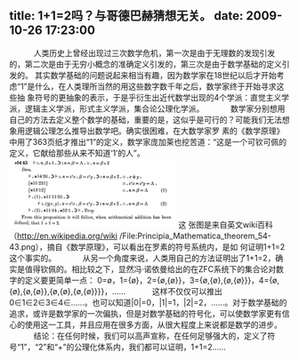 title: 1+1=2吗？与哥德巴赫猜想无关。
date: 2009-10-26 17:23:00
---

    　　人类历史上曾经出现过三次数学危机，第一次是由于无理数的发现引发的，第二次是由于无穷小概念的准确定义引发的，第三次是由于数学基础的定义引发的。 其实数学基础的问题说起来相当有趣，因为数学家在18世纪以后才开始考虑“1”是什么，在人类理所当然的用这些数字数千年之后，数学家终于开始寻求这些抽 象符号的更抽象的表示，于是乎衍生出近代数学出现的4个学派：直觉主义学派，逻辑主义学派，形式主义学派，集合论公理化学派。
    　　数学家分别想用自己的方法去定义整个数学的基础，重要的是，这似乎是可行的？可能我们无法想象用逻辑公理怎么推导出数学吧。确实很困难，在大数学家罗 素的《数学原理》中用了363页纸才推出“1”的定义，数学家庞加莱也挖苦道：“这是一个可钦可佩的定义，它献给那些从来不知道‘1’的人”。
[![](/uploads/2009/10/1+1-300x125.png "1+1")](/uploads/2009/10/1+1.png)
这 张图是来自英文wiki百科（http://en.wikipedia.org/wiki /File:Principia_Mathematica_theorem_54-43.png），摘自《数学原理》，可以看出在罗素的符号系统内，是如 何证明1+1=2这个事实的。
    　　从另一个角度来说，人类用自己的方法证明出了1+1=2，确实是值得钦佩的。相比较之下，显然冯·诺依曼给出的在ZFC系统下的集合论对数字的定义要更简单一点：
0=ø，1={ø}，2={ø,{ø}}，3={ø,{ø},{ø,{ø}}}，4={ø,{ø},{ø,{ø}},{ø,{ø},{ø,{ø}}}}，……
    　　这样不仅仅可以推出0∈1∈2∈3∈4∈……。也可以知道|0|=0，|1|=1，|2|=2，……。对于数学基础的追求，或许是数学家的一次偏执，但是对数学基础的符号化，可以使数学家更有信心的使用这一工具，并且应用在很多方面，从很大程度上来说都是数学的进步。
    　　结论：在任何时候，我们可以高声宣称，在任何足够强大的，定义了符号“1”，“2”和“+”的公理化体系内，我们都可以证明，1+1=2……
